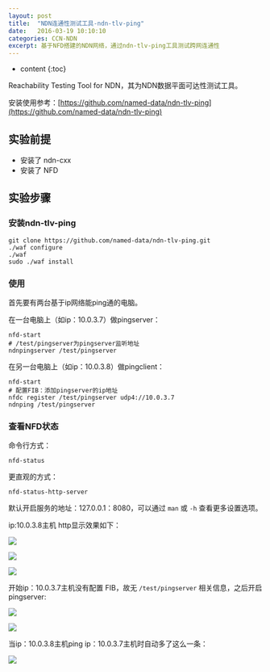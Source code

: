 ```yaml
---
layout: post
title:  "NDN连通性测试工具-ndn-tlv-ping"
date:   2016-03-19 10:10:10
categories: CCN-NDN
excerpt: 基于NFD搭建的NDN网络，通过ndn-tlv-ping工具测试跨网连通性
---
```


* content
{:toc}

Reachability Testing Tool for NDN，其为NDN数据平面可达性测试工具。

安装使用参考：[https://github.com/named-data/ndn-tlv-ping](https://github.com/named-data/ndn-tlv-ping)

## 实验前提

* 安装了 ndn-cxx
* 安装了 NFD

## 实验步骤

### 安装ndn-tlv-ping

```shell
git clone https://github.com/named-data/ndn-tlv-ping.git
./waf configure
./waf
sudo ./waf install
```

### 使用

首先要有两台基于ip网络能ping通的电脑。

在一台电脑上（如ip：10.0.3.7）做pingserver：

```shell
nfd-start
# /test/pingserver为pingserver监听地址
ndnpingserver /test/pingserver
```    

在另一台电脑上（如ip：10.0.3.8）做pingclient：

```shell
nfd-start
# 配置FIB：添加pingserver的ip地址
nfdc register /test/pingserver udp4://10.0.3.7
ndnping /test/pingserver
```    

### 查看NFD状态

命令行方式：

```shell
nfd-status
```    

更直观的方式：

```shell
nfd-status-http-server
```

默认开启服务的地址：127.0.0.1：8080，可以通过 `man` 或 `-h` 查看更多设置选项。

ip:10.0.3.8主机 http显示效果如下：

![]({{"/pic/2016-3-19-0.png"}})

![]({{"/pic/2016-3-19-1.png"}})

![]({{"/pic/2016-3-19-2.png"}})

开始ip：10.0.3.7主机没有配置 FIB，故无 `/test/pingserver` 相关信息，之后开启pingserver:

![]({{"/pic/2016-3-19-3.png"}})

![]({{"/pic/2016-3-19-4.png"}})

当ip：10.0.3.8主机ping ip：10.0.3.7主机时自动多了这么一条：

![]({{"/pic/2016-3-19-5.png"}})
